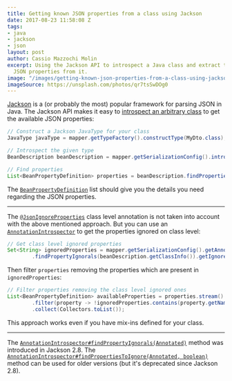 ```yaml
---
title: Getting known JSON properties from a class using Jackson
date: 2017-08-23 11:58:08 Z
tags:
- java
- jackson
- json
layout: post
author: Cassio Mazzochi Molin
excerpt: Using the Jackson API to introspect a Java class and extract the available
  JSON properties from it.
image: "/images/getting-known-json-properties-from-a-class-using-jackson.jpg"
imageSource: https://unsplash.com/photos/qr7tsSwDOg0
---
```


[Jackson][7] is a (or probably the most) popular framework for parsing JSON in Java. The Jackson API makes it easy to [introspect an arbitrary class][1] to get the available JSON properties:

```java
// Construct a Jackson JavaType for your class
JavaType javaType = mapper.getTypeFactory().constructType(MyDto.class);

// Introspect the given type
BeanDescription beanDescription = mapper.getSerializationConfig().introspect(javaType);

// Find properties
List<BeanPropertyDefinition> properties = beanDescription.findProperties();
```

The [`BeanPropertyDefinition`][2] list should give you the details you need regarding the JSON properties.

---

The [`@JsonIgnoreProperties`][3] class level annotation is not taken into account with the above mentioned approach. But you can use an [`AnnotationIntrospector`][4] to get the properties ignored on class level:

```java
// Get class level ignored properties
Set<String> ignoredProperties = mapper.getSerializationConfig().getAnnotationIntrospector()
        .findPropertyIgnorals(beanDescription.getClassInfo()).getIgnored();
```

Then filter `properties` removing the properties which are present in `ignoredProperties`:

```java
// Filter properties removing the class level ignored ones
List<BeanPropertyDefinition> availableProperties = properties.stream()
        .filter(property -> !ignoredProperties.contains(property.getName()))
        .collect(Collectors.toList());
```

This approach works even if you have mix-ins defined for your class.

---

The [`AnnotationIntrospector#findPropertyIgnorals(Annotated)`][5] method was introduced in Jackson 2.8. The [`AnnotationIntrospector#findPropertiesToIgnore(Annotated, boolean)`][6] method can be used for older versions (but it's deprecated since Jackson 2.8).


  [1]: https://stackoverflow.com/a/44266188/1426227
  [2]: https://fasterxml.github.io/jackson-databind/javadoc/2.8/com/fasterxml/jackson/databind/introspect/BeanPropertyDefinition.html
  [3]: https://fasterxml.github.io/jackson-annotations/javadoc/2.8/com/fasterxml/jackson/annotation/JsonIgnoreProperties.html
  [4]: https://fasterxml.github.io/jackson-databind/javadoc/2.8/com/fasterxml/jackson/databind/AnnotationIntrospector.html
  [5]: https://fasterxml.github.io/jackson-databind/javadoc/2.8/com/fasterxml/jackson/databind/AnnotationIntrospector.html#findPropertyIgnorals(com.fasterxml.jackson.databind.introspect.Annotated)
  [6]: https://fasterxml.github.io/jackson-databind/javadoc/2.8/com/fasterxml/jackson/databind/AnnotationIntrospector.html#findPropertiesToIgnore(com.fasterxml.jackson.databind.introspect.Annotated,%20boolean)
  [7]: https://github.com/FasterXML/jackson